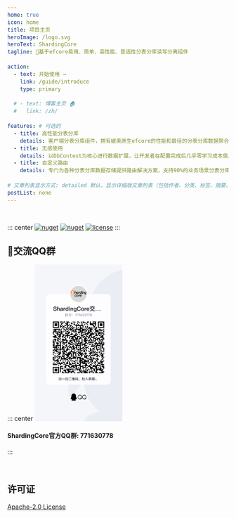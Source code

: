 ```yaml
---
home: true
icon: home
title: 项目主页
heroImage: /logo.svg
heroText: ShardingCore
tagline: 🚀基于efcore易用、简单、高性能、普适性分表分库读写分离组件

action:
  - text: 开始使用 →
    link: /guide/introduce
    type: primary

  # - text: 博客主页 🏠
  #   link: /zh/

features: # 可选的
  - title: 高性能分表分库
    details: 客户端分表分库组件，拥有媲美原生efcore的性能和最佳的分表分库数据聚合解决方案
  - title: 无感使用
    details: 以DbContext为核心进行数据扩展，让开发者在配置完成后几乎零学习成本使用，完美的happy coding
  - title: 自定义路由
    details: 专门为各种分表分库数据存储提供路由解决方案，支持90%的业务场景分表分库规则，提供多个默认分表分库路由

# 文章列表显示方式: detailed 默认，显示详细版文章列表（包括作者、分类、标签、摘要、分页等）| simple => 显示简约版文章列表（仅标题和日期）| none 不显示文章列表
postList: none
---
```



<br/>
<p align="center">

::: center
  <a href="https://www.nuget.org/packages/ShardingCore" target="_blank"><img src="https://img.shields.io/nuget/v/ShardingCore.svg?style=flat-square" alt="nuget" class="no-zoom"></a>
  <a href="https://www.nuget.org/stats/packages/ShardingCore?groupby=Version" target="_blank"><img src="https://img.shields.io/nuget/dt/ShardingCore.svg?style=flat-square" alt="nuget" class="no-zoom"></a>
  <a href="https://github.com/xuejmnet/sharding-core/blob/main/LICENSE" target="_blank"><img src="https://img.shields.io/badge/license-Apache 2-blue" alt="license" class="no-zoom"></a>
:::
</p>


## 🔔交流QQ群
::: center
<img src="join-qq-group.jpg" alt="群号: 771630778" class="no-zoom" style="width:200px;">

#### ShardingCore官方QQ群: 771630778
:::


<br/>

## 许可证
[Apache-2.0 License](https://github.com/xuejmnet/sharding-core/blob/main/LICENSE)
